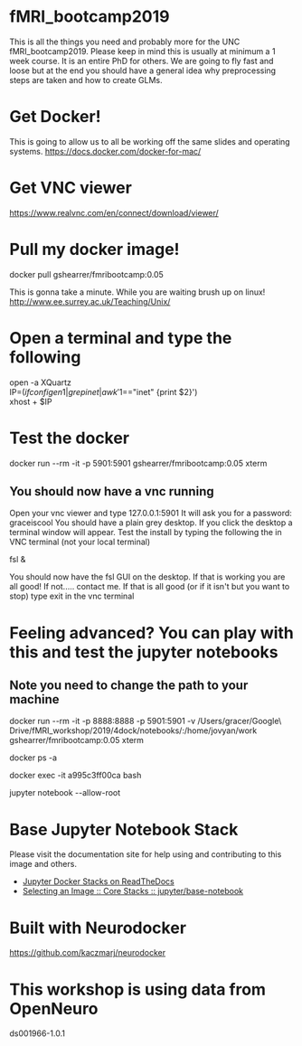 # fMRI_bootcamp2019


This is all the things you need and probably more for the UNC fMRI_bootcamp2019. Please keep in mind this is usually at minimum a 1 week course. It is an entire PhD for others. We are going to fly fast and loose but at the end you should have a general idea why preprocessing steps are taken and how to create GLMs.

# Get Docker!
This is going to allow us to all be working off the same slides and operating systems.
https://docs.docker.com/docker-for-mac/

# Get VNC viewer
https://www.realvnc.com/en/connect/download/viewer/

# Pull my docker image!
docker pull gshearrer/fmribootcamp:0.05

This is gonna take a minute. While you are waiting brush up on linux!
http://www.ee.surrey.ac.uk/Teaching/Unix/

# Open a terminal and type the following
open -a XQuartz  
IP=$(ifconfig en1 | grep inet | awk '$1=="inet" {print $2}')  
xhost + $IP  


# Test the docker
docker run --rm -it  -p 5901:5901 gshearrer/fmribootcamp:0.05 xterm

## You should now have a vnc running
Open your vnc viewer and type 127.0.0.1:5901
It will ask you for a password: graceiscool
You should have a plain grey desktop. If you click the desktop a terminal window will appear. Test the install by typing the following the in VNC terminal (not your local terminal)

fsl &

You should now have the fsl GUI on the desktop. If that is working you are all good! If not..... contact me.
If that is all good (or if it isn't but you want to stop) type
exit
in the vnc terminal

# Feeling advanced? You can play with this and test the jupyter notebooks
## Note you need to change the path to your machine
docker run --rm -it -p 8888:8888  -p 5901:5901 -v /Users/gracer/Google\ Drive/fMRI_workshop/2019/4dock/notebooks/:/home/jovyan/work gshearrer/fmribootcamp:0.05 xterm

docker ps -a

docker exec -it a995c3ff00ca  bash

jupyter notebook --allow-root

# Base Jupyter Notebook Stack

Please visit the documentation site for help using and contributing to this image and others.

* [Jupyter Docker Stacks on ReadTheDocs](http://jupyter-docker-stacks.readthedocs.io/en/latest/index.html)
* [Selecting an Image :: Core Stacks :: jupyter/base-notebook](http://jupyter-docker-stacks.readthedocs.io/en/latest/using/selecting.html#jupyter-base-notebook)

# Built with Neurodocker
https://github.com/kaczmarj/neurodocker

# This workshop is using data from OpenNeuro
ds001966-1.0.1

